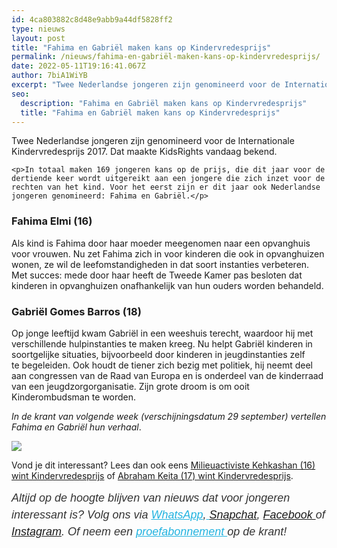 ```yaml
---
id: 4ca803882c8d48e9abb9a44df5828ff2
type: nieuws
layout: post
title: "Fahima en Gabriël maken kans op Kindervredesprijs"
permalink: /nieuws/fahima-en-gabriël-maken-kans-op-kindervredesprijs/
date: 2022-05-11T19:16:41.067Z
author: 7biA1WiYB
excerpt: "Twee Nederlandse jongeren zijn genomineerd voor de Internationale Kindervredesprijs 2017. Dat maakte KidsRights vandaag bekend.  "
seo:
  description: "Fahima en Gabriël maken kans op Kindervredesprijs"
  title: "Fahima en Gabriël maken kans op Kindervredesprijs"
---
```

Twee Nederlandse jongeren zijn genomineerd voor de Internationale Kindervredesprijs 2017. Dat maakte KidsRights vandaag bekend.  

    <p>In totaal maken 169 jongeren kans op de prijs, die dit jaar voor de dertiende keer wordt uitgereikt aan een jongere die zich inzet voor de rechten van het kind. Voor het eerst zijn er dit jaar ook Nederlandse jongeren genomineerd: Fahima en Gabriël.</p>
<h3>Fahima Elmi (16)</h3>
<p>Als kind is Fahima door haar moeder meegenomen naar een opvanghuis voor vrouwen. Nu zet Fahima zich in voor kinderen die ook in opvanghuizen wonen, ze wil de leefomstandigheden in dat soort instanties verbeteren. Met succes: mede door haar heeft de Tweede Kamer pas besloten dat kinderen in opvanghuizen onafhankelijk van hun ouders worden behandeld.</p>
<h3>Gabriël Gomes Barros (18)</h3>
<p>Op jonge leeftijd kwam Gabriël in een weeshuis terecht, waardoor hij met verschillende hulpinstanties te maken kreeg. Nu helpt Gabriël kinderen in soortgelijke situaties, bijvoorbeeld door kinderen in jeugdinstanties zelf te begeleiden. Ook houdt de tiener zich bezig met politiek, hij neemt deel aan congressen van de Raad van Europa en is onderdeel van de kinderraad van een jeugdzorgorganisatie. Zijn grote droom is om ooit Kinderombudsman te worden.</p>
<p><em>In de krant van volgende week (verschijningsdatum 29 september) vertellen Fahima en Gabriël hun verhaal</em>.</p>
<div class="kader">
<p><img class="kaderafbeelding" src="https://7dagen.netlify.app/sites/default/files/ff.png"></p>
<p>Vond je dit interessant? Lees dan ook eens <a href="https://7dagen.netlify.app/nieuws/milieuactiviste-kehkashan-16-wint-kindervredesprijs">Milieuactiviste Kehkashan (16) wint Kindervredesprijs</a> of <a href="https://7dagen.netlify.app/nieuws/abraham-keita-17-wint-kindervredesprijs">Abraham Keita (17) wint Kindervredesprijs</a>.</p>
<p><em style="box-sizing: inherit; color: rgb(51, 51, 51); font-family: &quot;PT Sans&quot;, sans-serif; font-size: 18px; line-height: 27px;">Altijd op de hoogte blijven van nieuws dat voor jongeren interessant is? Volg ons via </em><em style="box-sizing: inherit; color: rgb(34, 179, 224); transition: color 0.3s ease; font-family: &quot;PT Sans&quot;, sans-serif; font-size: 18px; line-height: 27px;"><a href="https://7dagen.netlify.app/whatsapp" style="box-sizing: inherit; color: rgb(34, 179, 224); transition: color 0.3s ease; font-family: &quot;PT Sans&quot;, sans-serif; font-size: 18px; line-height: 27px;">WhatsApp</a></em><em style="box-sizing: inherit; color: rgb(51, 51, 51); font-family: &quot;PT Sans&quot;, sans-serif; font-size: 18px; line-height: 27px;">,</em><em style="box-sizing: inherit; color: rgb(34, 179, 224); transition: color 0.3s ease; font-family: &quot;PT Sans&quot;, sans-serif; font-size: 18px; line-height: 27px;"><a href="https://7dagen.netlify.app/whatsapp" style="box-sizing: inherit; color: rgb(34, 179, 224); transition: color 0.3s ease; font-family: &quot;PT Sans&quot;, sans-serif; font-size: 18px; line-height: 27px;"> </a></em><em style="box-sizing: inherit; color: rgb(51, 51, 51); font-family: &quot;PT Sans&quot;, sans-serif; font-size: 18px; line-height: 27px;"><a href="https://www.snapchat.com/add/sevendaysnl">Snapchat</a>, <a href="https://www.facebook.com/7Daysnl?ref=bookmarks">Facebook </a>of <a href="https://instagram.com/7DAysnl/">Instagram</a>. Of </em><em style="box-sizing: inherit; color: rgb(51, 51, 51); font-family: &quot;PT Sans&quot;, sans-serif; font-size: 18px; line-height: 27px;">neem een </em><a href="https://abonneren.sevendays.nl/abonneren/abonnementen/ae/artikel" style="box-sizing: inherit; color: rgb(34, 179, 224); transition: color 0.3s ease; font-family: &quot;PT Sans&quot;, sans-serif; font-size: 18px; line-height: 27px;"><em style="box-sizing: inherit;">proefabonnement </em></a><em style="box-sizing: inherit; color: rgb(51, 51, 51); font-family: &quot;PT Sans&quot;, sans-serif; font-size: 18px; line-height: 27px;">op de krant!</em></p>
</div>
  
